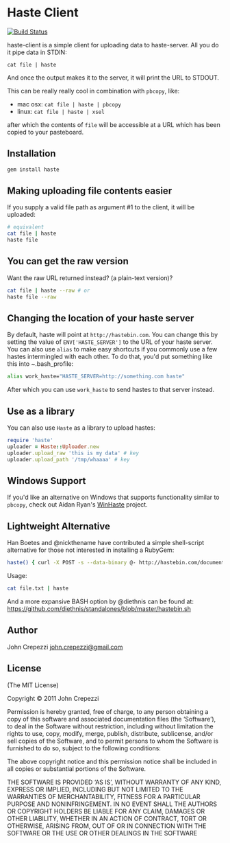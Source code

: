 # Haste Client

[![Build Status](https://secure.travis-ci.org/seejohnrun/haste-client.png)](http://travis-ci.org/seejohnrun/haste-client)

haste-client is a simple client for uploading data to haste-server.  All you do it pipe data in STDIN:

`cat file | haste`

And once the output makes it to the server, it will print the URL to STDOUT.

This can be really really cool in combination with `pbcopy`, like:

* mac osx: `cat file | haste | pbcopy` 
* linux: `cat file | haste | xsel`

after which the contents of `file` will be accessible at a URL which has been copied to your pasteboard.

## Installation

``` bash
gem install haste
```

## Making uploading file contents easier

If you supply a valid file path as argument #1 to the client, it will be uploaded:

``` bash
# equivalent
cat file | haste
haste file
```

## You can get the raw version

Want the raw URL returned instead? (a plain-text version)?

``` bash
cat file | haste --raw # or
haste file --raw
```

## Changing the location of your haste server

By default, haste will point at `http://hastebin.com`.  You can change this by setting the value of `ENV['HASTE_SERVER']` to the URL of your haste server.  You can also use `alias` to make easy shortcuts if you commonly use a few hastes intermingled with each other.  To do that, you'd put something like this into ~.bash_profile:

``` bash
alias work_haste="HASTE_SERVER=http://something.com haste"
```

After which you can use `work_haste` to send hastes to that server instead.

## Use as a library

You can also use `Haste` as a library to upload hastes:

``` ruby
require 'haste'
uploader = Haste::Uploader.new
uploader.upload_raw 'this is my data' # key
uploader.upload_path '/tmp/whaaaa' # key
```

## Windows Support

If you'd like an alternative on Windows that supports functionality similar to `pbcopy`, check out Aidan Ryan's [WinHaste](https://github.com/ajryan/WinHaste) project.

## Lightweight Alternative

Han Boetes and @nickthename have contributed a simple shell-script alternative for those not interested in installing a RubyGem:

``` bash
haste() { curl -X POST -s --data-binary @- http://hastebin.com/documents | awk -F '"' '{print "http://hastebin.com/"$4}'; }
```

Usage:

``` bash
cat file.txt | haste
```

And a more expansive BASH option by @diethnis can be found at:
https://github.com/diethnis/standalones/blob/master/hastebin.sh

## Author

John Crepezzi <john.crepezzi@gmail.com>

## License

(The MIT License)

Copyright © 2011 John Crepezzi

Permission is hereby granted, free of charge, to any person obtaining a copy of this software and associated documentation files (the ‘Software’), to deal in the Software without restriction, including without limitation the rights to use, copy, modify, merge, publish, distribute, sublicense, and/or sell copies of the Software, and to permit persons to whom the Software is furnished to do so, subject to the following conditions:

The above copyright notice and this permission notice shall be included in all copies or substantial portions of the Software.

THE SOFTWARE IS PROVIDED ‘AS IS’, WITHOUT WARRANTY OF ANY KIND, EXPRESS OR IMPLIED, INCLUDING BUT NOT LIMITED TO THE WARRANTIES OF MERCHANTABILITY, FITNESS FOR A PARTICULAR PURPOSE AND NONINFRINGEMENT. IN NO EVENT SHALL THE AUTHORS OR COPYRIGHT HOLDERS BE LIABLE FOR ANY CLAIM, DAMAGES OR OTHER LIABILITY, WHETHER IN AN ACTION OF CONTRACT, TORT OR OTHERWISE, ARISING FROM, OUT OF OR IN CONNECTION WITH THE SOFTWARE OR THE USE OR OTHER DEALINGS IN THE SOFTWARE
